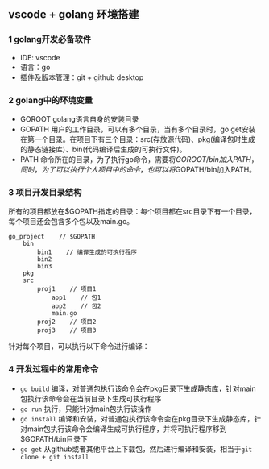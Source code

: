 ## vscode + golang 环境搭建

### 1 golang开发必备软件

* IDE: vscode
* 语言：go
* 插件及版本管理：git + github desktop

### 2 golang中的环境变量

* GOROOT golang语言自身的安装目录
* GOPATH 用户的工作目录，可以有多个目录，当有多个目录时，go get安装在第一个目录。在项目下有三个目录：src(存放源代码)、pkg(编译包时生成的静态链接库)、bin(代码编译后生成的可执行文件)。
* PATH 命令所在的目录，为了执行go命令，需要将$GOROOT/bin加入PATH，同时，为了可以执行个人项目中的命令，也可以将$GOPATH/bin加入PATH。

### 3 项目开发目录结构

所有的项目都放在$GOPATH指定的目录：每个项目都在src目录下有一个目录，每个项目还会包含多个包以及main.go。

```
go_project    // $GOPATH
    bin
        bin1    // 编译生成的可执行程序
        bin2
        bin3
    pkg
    src
        proj1    // 项目1
            app1    // 包1
            app2    // 包2
            main.go
        proj2    // 项目2
        proj3    // 项目3
```

针对每个项目，可以执行以下命令进行编译：

### 4 开发过程中的常用命令

* `go build` 编译，对普通包执行该命令会在pkg目录下生成静态库，针对main包执行该命令会在当前目录下生成可执行程序
* `go run` 执行，只能针对main包执行该操作
* `go install` 编译和安装，对普通包执行该命令会在pkg目录下生成静态库，针对main包执行该命令会编译生成可执行程序，并将可执行程序移到$GOPATH/bin目录下
* `go get` 从github或者其他平台上下载包，然后进行编译和安装，相当于`git clone + git install`
